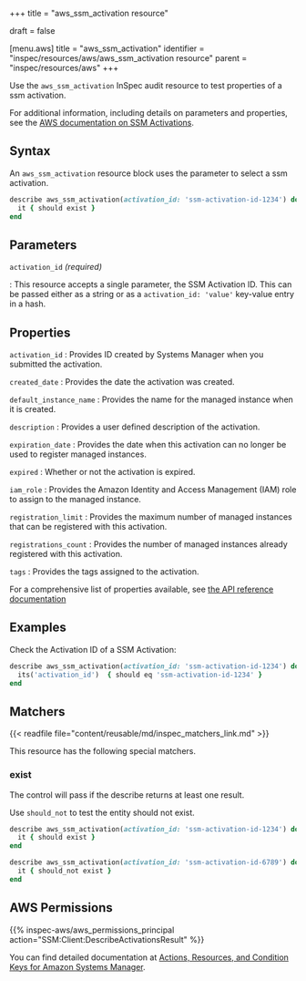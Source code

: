 +++
title = "aws_ssm_activation resource"

draft = false


[menu.aws]
title = "aws_ssm_activation"
identifier = "inspec/resources/aws/aws_ssm_activation resource"
parent = "inspec/resources/aws"
+++

Use the `aws_ssm_activation` InSpec audit resource to test properties of a ssm activation.

For additional information, including details on parameters and properties, see the [AWS documentation on SSM Activations](https://docs.aws.amazon.com/systems-manager/latest/userguide/activations.html).

## Syntax

 An `aws_ssm_activation` resource block uses the parameter to select a ssm activation.

```ruby
describe aws_ssm_activation(activation_id: 'ssm-activation-id-1234') do
  it { should exist }
end
```

## Parameters

`activation_id` _(required)_

: This resource accepts a single parameter, the SSM Activation ID.
  This can be passed either as a string or as a `activation_id: 'value'` key-value entry in a hash.

## Properties

`activation_id`
: Provides  ID created by Systems Manager when you submitted the activation.

`created_date`
: Provides the date the activation was created.

`default_instance_name`
: Provides the name for the managed instance when it is created.

`description`
: Provides a user defined description of the activation.

`expiration_date`
: Provides the date when this activation can no longer be used to register managed instances.

`expired`
: Whether or not the activation is expired.

`iam_role`
: Provides the Amazon Identity and Access Management (IAM) role to assign to the managed instance.

`registration_limit`
: Provides the maximum number of managed instances that can be registered with this activation.

`registrations_count`
: Provides the number of managed instances already registered with this activation.

`tags`
: Provides the tags assigned to the activation.

For a comprehensive list of properties available, see [the API reference documentation](https://docs.aws.amazon.com/systems-manager/latest/APIReference/API_Activation.html)

## Examples

Check the Activation ID of a SSM Activation:

```ruby
describe aws_ssm_activation(activation_id: 'ssm-activation-id-1234') do
  its('activation_id')  { should eq 'ssm-activation-id-1234' }
end
```

## Matchers

{{< readfile file="content/reusable/md/inspec_matchers_link.md" >}}

This resource has the following special matchers.

### exist

The control will pass if the describe returns at least one result.

Use `should_not` to test the entity should not exist.

```ruby
describe aws_ssm_activation(activation_id: 'ssm-activation-id-1234') do
  it { should exist }
end
```

```ruby
describe aws_ssm_activation(activation_id: 'ssm-activation-id-6789') do
  it { should_not exist }
end
```

## AWS Permissions

{{% inspec-aws/aws_permissions_principal action="SSM:Client:DescribeActivationsResult" %}}

You can find detailed documentation at [Actions, Resources, and Condition Keys for Amazon Systems Manager](https://docs.aws.amazon.com/IAM/latest/UserGuide/list_awssystemsmanager.html).
